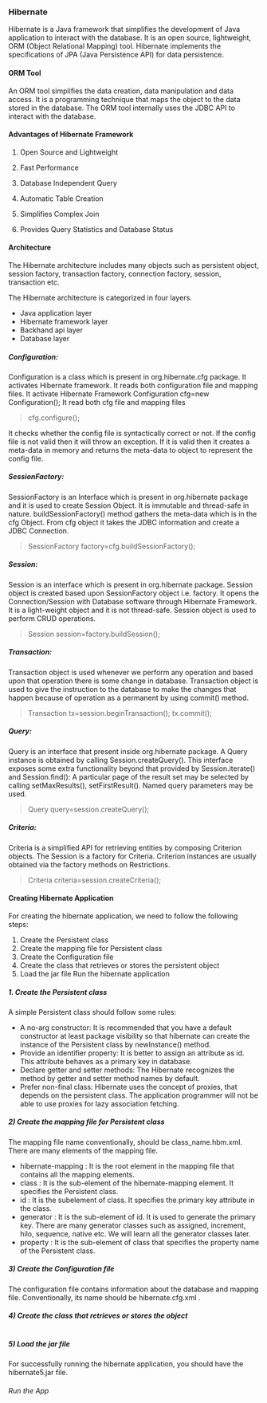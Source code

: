 ### Hibernate

Hibernate is a Java framework that simplifies the development of Java application to interact with the database. It is an open source, lightweight, ORM (Object Relational Mapping) tool. Hibernate implements the specifications of JPA (Java Persistence API) for data persistence.

#### ORM Tool
An ORM tool simplifies the data creation, data manipulation and data access. It is a programming technique that maps the object to the data stored in the database.
The ORM tool internally uses the JDBC API to interact with the database.

#### Advantages of Hibernate Framework

1. Open Source and Lightweight

2. Fast Performance

3. Database Independent Query

4. Automatic Table Creation

5. Simplifies Complex Join

6. Provides Query Statistics and Database Status

#### Architecture

The Hibernate architecture includes many objects such as persistent object, session factory, transaction factory, connection factory, session, transaction etc.


The Hibernate architecture is categorized in four layers.

- Java application layer
- Hibernate framework layer
- Backhand api layer
- Database layer

##### Configuration:

Configuration is a class which is present in org.hibernate.cfg package. It activates Hibernate framework. It reads both configuration file and mapping files.
It activate Hibernate Framework
Configuration cfg=new Configuration();
It read both cfg file and mapping files
> cfg.configure();

It checks whether the config file is syntactically correct or not.
If the config file is not valid then it will throw an exception. If it is valid then it creates a meta-data in memory and returns the meta-data to object to represent the config file.

##### SessionFactory:

SessionFactory is an Interface which is present in org.hibernate package and it is used to create Session Object.
It is immutable and thread-safe in nature.
buildSessionFactory() method gathers the meta-data which is in the cfg Object. 
From cfg object it takes the JDBC information and create a JDBC Connection.
> SessionFactory factory=cfg.buildSessionFactory();

##### Session:

Session is an interface which is present in org.hibernate package. Session object is created based upon SessionFactory object i.e. factory.
It opens the Connection/Session with Database software through Hibernate Framework.
It is a light-weight object and it is not thread-safe.
Session object is used to perform CRUD operations.
> Session session=factory.buildSession();

##### Transaction:

Transaction object is used whenever we perform any operation and based upon that operation there is some change in database.
Transaction object is used to give the instruction to the database to make the changes that happen because of operation as a permanent by using commit() method.
> Transaction tx=session.beginTransaction();
> tx.commit();

##### Query:

Query is an interface that present inside org.hibernate package.
A Query instance is obtained by calling Session.createQuery().
This interface exposes some extra functionality beyond that provided by Session.iterate() and Session.find():
A particular page of the result set may be selected by calling setMaxResults(), setFirstResult().
Named query parameters may be used.
> Query query=session.createQuery();

##### Criteria:

Criteria is a simplified API for retrieving entities by composing Criterion objects.
The Session is a factory for Criteria. Criterion instances are usually obtained via the factory methods on Restrictions.
> Criteria criteria=session.createCriteria();

#### Creating Hibernate Application
For creating the hibernate application, we need to follow the following steps:

1. Create the Persistent class
2. Create the mapping file for Persistent class
3. Create the Configuration file
4. Create the class that retrieves or stores the persistent object
5. Load the jar file
Run the hibernate application

##### 1. Create the Persistent class
A simple Persistent class should follow some rules:

- A no-arg constructor: It is recommended that you have a default constructor at least package visibility so that hibernate can create the instance of the Persistent class by newInstance() method.
- Provide an identifier property: It is better to assign an attribute as id. This attribute behaves as a primary key in database.
- Declare getter and setter methods: The Hibernate recognizes the method by getter and setter method names by default.
- Prefer non-final class: Hibernate uses the concept of proxies, that depends on the persistent class. The application programmer will not be able to use proxies for lazy association fetching.

##### 2) Create the mapping file for Persistent class
The mapping file name conventionally, should be class_name.hbm.xml. There are many elements of the mapping file.

- hibernate-mapping : It is the root element in the mapping file that contains all the mapping elements.
- class : It is the sub-element of the hibernate-mapping element. It specifies the Persistent class.
- id : It is the subelement of class. It specifies the primary key attribute in the class.
- generator : It is the sub-element of id. It is used to generate the primary key. There are many generator classes such as assigned, increment, hilo, sequence, native etc. We will learn all the generator classes later.
- property : It is the sub-element of class that specifies the property name of the Persistent class.

##### 3) Create the Configuration file
The configuration file contains information about the database and mapping file. Conventionally, its name should be hibernate.cfg.xml .

##### 4) Create the class that retrieves or stores the object
#
##### 5) Load the jar file
For successfully running the hibernate application, you should have the hibernate5.jar file.

###### Run the App